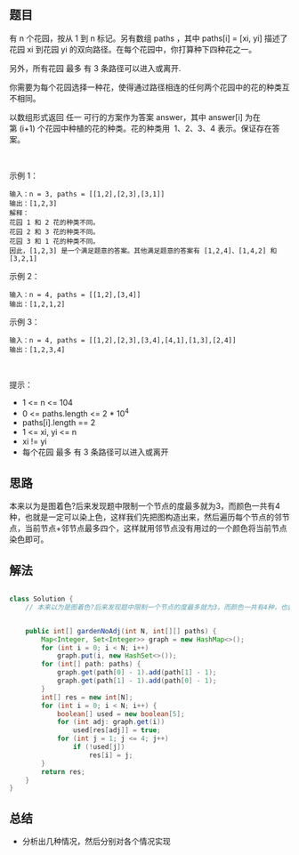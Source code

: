 

## 题目

有 n 个花园，按从 1 到 n 标记。另有数组 paths ，其中 paths[i] = [xi, yi] 描述了花园 xi 到花园 yi 的双向路径。在每个花园中，你打算种下四种花之一。

另外，所有花园 最多 有 3 条路径可以进入或离开.

你需要为每个花园选择一种花，使得通过路径相连的任何两个花园中的花的种类互不相同。

以数组形式返回 任一 可行的方案作为答案 answer，其中 answer[i] 为在第 (i+1) 个花园中种植的花的种类。花的种类用  1、2、3、4 表示。保证存在答案。

 

示例 1：
    
    输入：n = 3, paths = [[1,2],[2,3],[3,1]]
    输出：[1,2,3]
    解释：
    花园 1 和 2 花的种类不同。
    花园 2 和 3 花的种类不同。
    花园 3 和 1 花的种类不同。
    因此，[1,2,3] 是一个满足题意的答案。其他满足题意的答案有 [1,2,4]、[1,4,2] 和 [3,2,1]
示例 2：

    输入：n = 4, paths = [[1,2],[3,4]]
    输出：[1,2,1,2]
示例 3：

    输入：n = 4, paths = [[1,2],[2,3],[3,4],[4,1],[1,3],[2,4]]
    输出：[1,2,3,4]
 

提示：

- 1 <= n <= 104
- 0 <= paths.length <= 2 * 10<sup>4</sup>
- paths[i].length == 2
- 1 <= xi, yi <= n
- xi != yi
- 每个花园 最多 有 3 条路径可以进入或离开


## 思路

本来以为是图着色?后来发现题中限制一个节点的度最多就为3，而颜色一共有4种，也就是一定可以染上色，这样我们先把图构造出来，然后遍历每个节点的邻节点，当前节点+邻节点最多四个，这样就用邻节点没有用过的一个颜色将当前节点染色即可。

## 解法
```java

class Solution {
    // 本来以为是图着色?后来发现题中限制一个节点的度最多就为3，而颜色一共有4种，也就是一定可以染上色，这样我们先把图构造出来，然后遍历每个节点的邻节点，当前节点+邻节点最多四个，这样就用邻节点没有用过的一个颜色将当前节点染色即可。


    public int[] gardenNoAdj(int N, int[][] paths) {
        Map<Integer, Set<Integer>> graph = new HashMap<>();
        for (int i = 0; i < N; i++)
            graph.put(i, new HashSet<>());
        for (int[] path: paths) {
            graph.get(path[0] - 1).add(path[1] - 1);
            graph.get(path[1] - 1).add(path[0] - 1);
        }
        int[] res = new int[N];
        for (int i = 0; i < N; i++) {
            boolean[] used = new boolean[5];
            for (int adj: graph.get(i))
                used[res[adj]] = true;
            for (int j = 1; j <= 4; j++)
                if (!used[j])
                    res[i] = j;
        }
        return res;
    }
}
```

## 总结

- 分析出几种情况，然后分别对各个情况实现 
